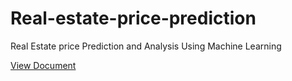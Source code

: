 # Real-estate-price-prediction
Real Estate price Prediction and Analysis Using Machine Learning

[View Document](Project-Report.docx)
